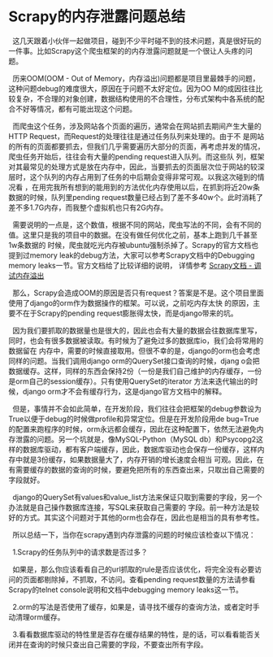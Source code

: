 # Scrapy的内存泄露问题总结

  这几天跟着小伙伴一起做项目，碰到不少平时碰不到的技术问题，真是很好玩的一件事。比如Scrapy这个爬虫框架的的内存泄露问题就是一个很让人头疼的问题。

  

  历来OOM(OOM - Out of Memory，内存溢出)问题都是项目里最棘手的问题，这种问题debug的难度很大，原因在于问题不太好定位。因为OO
M的成因往往比较复杂，不合理的对象创建，数据结构使用的不合理性，分布式架构中各系统的配合不好等情况，都有可能出现这个问题。

  而爬虫这个任务，涉及网站各个页面的遍历，通常会在网站抓去期间产生大量的HTTP Request，而Request的处理往往是通过任务队列来处理的。由于不
是网站的所有的页面都要抓去，但我们几乎需要遍历大部分的页面，再考虑并发的情况，爬虫任务开始后，往往会有大量的pending request进入队列。而这些队
列，框架对其最常见的处理方式是放在内存中，因此，当要抓去的页面层次位于网站的较深层时，这个队列的内存占用到了任务的中后期会变得非常可观。以我这次碰到的情况看
，在用完我所有想到的能用到的方法优化内存使用以后，在抓到将近20w条数据的时候，队列里pending
request数量已经占到了差不多40w个。此时消耗了差不多1.7G内存，而我整个虚拟机也只有2G内存。

  需要说明的一点是，这个数值，根据不同的网站，爬虫写法的不同，会有不同的值。这里只是我的项目中的数据。在没有做任何优化之前，基本上跑到几千甚至1w条数据的
时候，爬虫就吃光内存被ubuntu强制杀掉了。Scrapy的官方文档也提到过memory
leak的debug方法，大家可以参考Scrapy文档中的Debugging memory leaks一节。官方文档给了比较详细的说明， 详情参考
[Scrapy文档 -
调试内存溢出](http://docs.pythontab.com/scrapy/scrapy0.24/topics/leaks.html)

  

  那么，Scrapy会造成OOM的原因是否只有request？答案是不是。这个项目里面使用了django的orm作为数据操作的框架。可以说，之前吃内存太快
的原因，主要不在于Scrapy的pending request膨胀得太快，而是django带来的坑。

  因为我们要抓取的数据量也是很大的，因此也会有大量的数据会往数据库里写，同时，也会有很多数据被读取。有时候为了避免过多的数据库io，我们会将常用的数据留在
内存中，需要的时候直接取用。但很不幸的是，django的orm也会考虑同样的问题。当我们调用django orm的QuerySet接口查询的时候，djang
o会把数据缓存。这样，同样的东西会保持2份（一份是我们自己维护的内存缓存，一份是orm自己的session缓存）。只有使用QuerySet的iterator
方法来迭代输出的时候，django orm才不会有缓存行为，这是django官方文档中的解释。

  但是，事情并不会如此简单，在开发阶段，我们往往会把框架的debug参数设为True以便于debug的时候做profile和异常定位。但是在开发阶段用de
bug=True的配置来跑程序的时候，orm永远都会缓存，因此在这种配置下，依然无法避免内存泄露的问题。另一个坑就是，像MySQL-Python（MySQL
db）和Psycopg2这样的数据库驱动，都有客户端缓存，因此，数据库驱动也会保存一份缓存，这样内存中就是3份缓存，如果数据量大了，内存开销的增长速度会相当
可观。因此，在有需要缓存的数据的查询的时候，要避免把所有的东西查出来，只取出自己需要的字段就好。

  django的QuerySet有values和value_list方法来保证只取到需要的字段，另一个办法就是自己操作数据库连接，写SQL来获取自己需要的
字段。前一种方法是较好的方式。其实这个问题对于其他的orm也会存在，因此也是相当的具有参考性。

  

  所以总结一下，当你在scrapy遇到内存泄露的问题的时候应该检查以下情况：  

  1.Scrapy的任务队列中的请求数是否过多？

  如果是，那么你应该看看自己的url抓取的rule是否应该优化，将完全没有必要访问的页面都剔除掉，不抓取，不访问。查看pending
request数量的方法请参看Scrapy的telnet console说明和文档中debugging memory leaks这一节。

  2.orm的写法是否使用了缓存，如果是，请寻找不缓存的查询方法，或者定时手动清理orm缓存。

  3.看看数据库驱动的特性里是否存在缓存结果的特性，是的话，可以看看能否关闭并在查询的时候只查出自己需要的字段，不要查出所有字段。

  

